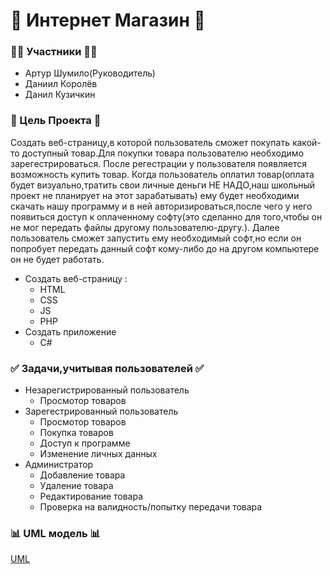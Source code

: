 # 🛒 Интернет Магазин 🛒
### :ok_woman: Участники :ok_woman:
+ Артур Шумило(Руководитель)
+ Даниил Королёв
+ Данил Кузичкин 
### :speech_balloon: Цель Проекта :speech_balloon:
Создать веб-страницу,в которой пользователь сможет покупать какой-то доступный товар.Для покупки товара пользователю необходимо зарегестрироваться. После регестрации у пользователя появляется возможность купить товар.
Когда пользователь оплатил товар(оплата будет визуально,тратить свои личные деньги НЕ НАДО,наш школьный проект не планирует на этот зарабатывать) ему будет необходими скачать нашу программу и в ней авторизироваться,после чего у него появиться доступ к оплаченному софту(это сделанно для того,чтобы он не мог передать файлы другому пользователю-другу.).
Далее пользователь сможет запустить ему необходимый софт,но если он попробует передать данный софт кому-либо до на другом компьютере он не будет работать.

+ Создать веб-страницу : 
  + HTML
  + CSS
  + JS
  + PHP
+ Создать приложение
  + C#

### :white_check_mark: Задачи,учитывая пользователей :white_check_mark:
+ Незарегистрированный пользователь
  + Просмотор товаров
+ Зарегестрированный пользователь
  + Просмотор товаров
  + Покупка товаров 
  + Доступ к программе 
  + Изменение личных данных
+ Администратор 
  + Добавление товара
  + Удаление товара
  + Редактирование товара 
  + Проверка на валидность/попытку передачи товара 
  
### :bar_chart: UML модель :bar_chart:
[UML](https://i.imgur.com/O46hZ1n.png)
